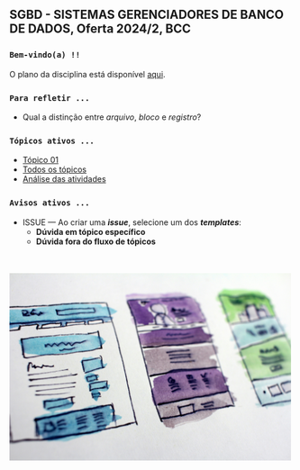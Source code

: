 ## SGBD - SISTEMAS GERENCIADORES DE BANCO DE DADOS, Oferta 2024/2, BCC

### `Bem-vindo(a) !!`

O plano da disciplina está disponível [aqui](./media/sgbd-2024-2-bcc-plano.pdf).<br>

### `Para refletir ...`

- Qual a distinção entre _arquivo_, _bloco_ e _registro_?

### `Tópicos ativos ...`

- [Tópico 01](./topico/topico-01.md)
- [Todos os tópicos](topico/topico-index.md)
- [Análise das atividades](./topico/tresultado.md)

### `Avisos ativos ...`

- ISSUE &#8212; Ao criar uma _**issue**_, selecione um dos _**templates**_:
  - **Dúvida em tópico específico**
  - **Dúvida fora do fluxo de tópicos**

<br>
<br>
<img src="./media/hal-gatewood-tZc3vjPCk-Q-unsplash.jpg" width="500">

